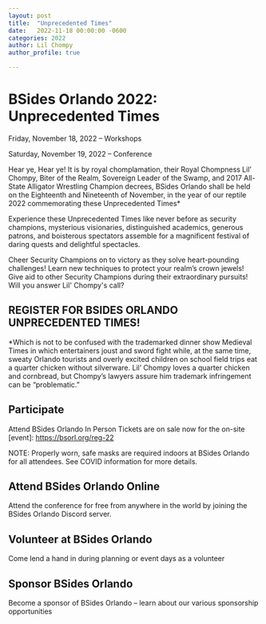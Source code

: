 ```yaml
---
layout: post
title:  "Unprecedented Times"
date:   2022-11-18 00:00:00 -0600
categories: 2022
author: Lil Chompy
author_profile: true

---
```

# BSides Orlando 2022: Unprecedented Times

Friday, November 18, 2022 – Workshops

Saturday, November 19, 2022 – Conference

[Schedule]: https://bsorl.org/schedule

Hear ye, Hear ye! It is by royal chomplamation, their Royal Chompness Lil’ Chompy, Biter of the Realm, Sovereign Leader of the Swamp, and 2017 All-State Alligator Wrestling Champion  decrees, BSides Orlando shall be held on the Eighteenth and Nineteenth of November, in the year of our reptile 2022 commemorating these Unprecedented Times*

Experience these Unprecedented Times like never before as security champions, mysterious visionaries, distinguished academics, generous patrons, and boisterous spectators assemble for a magnificent festival of daring quests and delightful spectacles.

Cheer Security Champions on to victory as they solve heart-pounding challenges!
Learn new techniques to protect your realm’s crown jewels!
Give aid to other Security Champions during their extraordinary pursuits!
Will you answer Lil' Chompy's call?

## REGISTER FOR BSIDES ORLANDO UNPRECEDENTED TIMES!

*Which is not to be confused with the trademarked dinner show Medieval Times in which entertainers joust and sword fight while, at the same time, sweaty Orlando tourists and overly excited children on school field trips eat a quarter chicken without silverware. Lil’ Chompy loves a quarter chicken and cornbread, but Chompy’s lawyers assure him trademark infringement can be “problematic.”

## Participate
Attend BSides Orlando In Person
Tickets are on sale now for the on-site
[event]: https://bsorl.org/reg-22

NOTE: Properly worn, safe masks are required indoors at BSides Orlando for all attendees. See COVID information for more details.

[COVID-19 Policy]: /policies/

## Attend BSides Orlando Online
Attend the conference for free from anywhere in the world by joining the BSides Orlando Discord server.

[Discord]: https://bsorl.org/discord

## Volunteer at BSides Orlando
Come lend a hand in during planning or event days as a volunteer

## Sponsor BSides Orlando
Become a sponsor of BSides Orlando – learn about our various sponsorship opportunities
